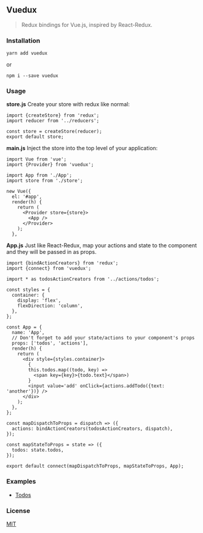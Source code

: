 ## Vuedux
> Redux bindings for Vue.js, inspired by React-Redux.

### Installation
```
yarn add vuedux
```
or
```
npm i --save vuedux
```

### Usage
**store.js**
Create your store with redux like normal:
```
import {createStore} from 'redux';
import reducer from '../reducers';

const store = createStore(reducer);
export default store;
```

**main.js**
Inject the store into the top level of your application:
```
import Vue from 'vue';
import {Provider} from 'vuedux';

import App from './App';
import store from './store';

new Vue({
  el: '#app',
  render(h) {
    return (
      <Provider store={store}>
        <App />
      </Provider>
    );
  }, 
```

**App.js**
Just like React-Redux, map your actions and state to the component and they will be passed in as props. 
```
import {bindActionCreators} from 'redux';
import {connect} from 'vuedux';

import * as todosActionCreators from '../actions/todos';

const styles = {
  container: {
    display: 'flex',
    flexDirection: 'column',
  },
};

const App = {
  name: 'App',
  // Don't forget to add your state/actions to your component's props
  props: ['todos', 'actions'],
  render(h) {
    return (
      <div style={styles.container}>
        {
        this.todos.map((todo, key) =>
          <span key={key}>{todo.text}</span>)
        }
        <input value='add' onClick={actions.addTodo({text: 'another'})} />
      </div>
    );
  },
};

const mapDispatchToProps = dispatch => ({
  actions: bindActionCreators(todosActionCreators, dispatch),
});

const mapStateToProps = state => ({
  todos: state.todos,
});

export default connect(mapDispatchToProps, mapStateToProps, App);
```

### Examples
* [Todos](examples/todos)

### License
[MIT](https://opensource.org/licenses/MIT)


